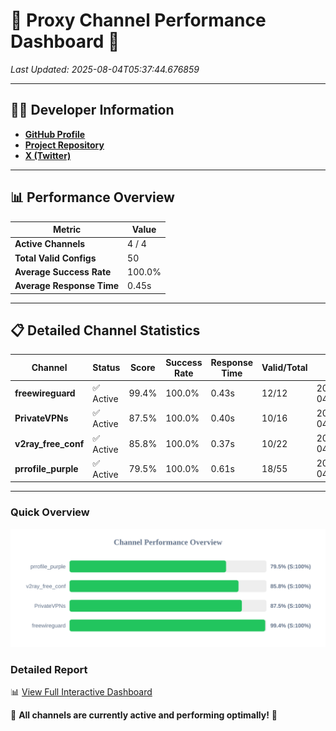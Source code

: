 # 🌟 Proxy Channel Performance Dashboard 🌟

_Last Updated: 2025-08-04T05:37:44.676859_

---

## 👩‍💻 Developer Information

- **[GitHub Profile](https://github.com/4n0nymou3)**  
- **[Project Repository](https://github.com/4n0nymou3/multi-proxy-config-fetcher)**  
- **[X (Twitter)](https://x.com/4n0nymou3)**  

---

## 📊 Performance Overview

| Metric                | Value       |
|-----------------------|-------------|
| **Active Channels**   | 4 / 4       |
| **Total Valid Configs** | 50          |
| **Average Success Rate** | 100.0%      |
| **Average Response Time** | 0.45s       |

---

## 📋 Detailed Channel Statistics

| Channel          | Status     | Score  | Success Rate | Response Time | Valid/Total | Last Success               |
|------------------|------------|--------|--------------|---------------|-------------|----------------------------|
| **freewireguard**  | ✅ Active  | 99.4%  | 100.0% | 0.43s         | 12/12       | 2025-08-04T05:37:44.674988 |
| **PrivateVPNs**  | ✅ Active  | 87.5%  | 100.0% | 0.40s         | 10/16       | 2025-08-04T05:37:44.225773 |
| **v2ray_free_conf**  | ✅ Active  | 85.8%  | 100.0% | 0.37s         | 10/22       | 2025-08-04T05:37:43.781034 |
| **prrofile_purple**  | ✅ Active  | 79.5%  | 100.0% | 0.61s         | 18/55       | 2025-08-04T05:37:43.338823 |

---

### Quick Overview
<div align="center">
  <a href="https://raw.githubusercontent.com/nullluser/NullRepo/refs/heads/main/assets/channel_stats_chart.svg">
    <img src="https://raw.githubusercontent.com/nullluser/NullRepo/refs/heads/main/assets/channel_stats_chart.svg" alt="Source Performance Statistics" width="800">
  </a>
</div>

### Detailed Report
📊 [View Full Interactive Dashboard](https://htmlpreview.github.io/?https://github.com/nullluser/NullRepo/blob/main/assets/performance_report.html)

🎉 **All channels are currently active and performing optimally!** 🎉
